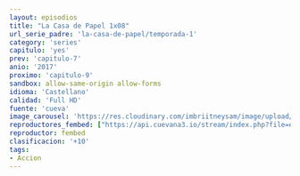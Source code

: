 ```yaml
---
layout: episodios
title: "La Casa de Papel 1x08"
url_serie_padre: 'la-casa-de-papel/temporada-1'
category: 'series'
capitulo: 'yes'
prev: 'capitulo-7'
anio: '2017'
proximo: 'capitulo-9'
sandbox: allow-same-origin allow-forms
idioma: 'Castellano'
calidad: 'Full HD'
fuente: 'cueva'
image_carousel: 'https://res.cloudinary.com/imbriitneysam/image/upload/v1546638640/casa-papel-1-poster-min.jpg'
reproductores_fembed: ["https://api.cuevana3.io/stream/index.php?file=ek5lbm9xYWNrS0xYMTZLa2xNbkdvY3ZTb3BtZng4TGp6ZFpobGFMUGtPSFQxYWFYWU1QUDFORGNwcVpnbEplc2xaTnJZSlRTMGViVTBxZGdsdEhPb3RqWGFXWnBtcFNsbHNKMmM0YTJ3THVvd29aaVpNR21vNXpDaFhlSndaV2gwZE5uVmFuRHpkekkwbmVYcHNiR3JaV1lhMlZwbTVLbGxKVnlvcUxWMWRMWTNLT1hjTlhHNWMzSQ","Castellano","https://feurl.com/v/0pgqyslw3xqggey","Castellano","https://gdriveplayer.me/embed2.php?link=nAZI4xbMkRbtugAJCCM4%252BQtpFy9Fr1AN2qAwrZexFUPq%252F6saocQh1kdsclEgM%252BEjDVOYsZpnWB4MCcRanFpkcJuZrkw7t%252B3IsFvCYU%252Bf1lv4Hgk%252FstBdIT1u9vRQWhYrhnA8JD%252FZQjLLmnd3nbqajeNtSIzEYoQZWIZeqe%252BTegqFbdXSicyLvf5D62tOV2KXUquhJkPNgbeyMAfjMqgZFW","Castellano"]
reproductor: fembed
clasificacion: '+10'
tags:
- Accion
---
```












